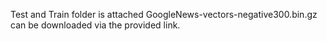 Test and Train folder is attached
GoogleNews-vectors-negative300.bin.gz can be downloaded via the provided link.
